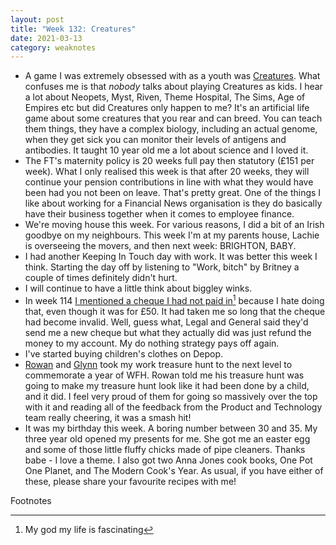 ```yaml
---
layout: post
title: "Week 132: Creatures"
date: 2021-03-13
category: weaknotes
---
```

* A game I was extremely obsessed with as a youth was [Creatures](https://en.wikipedia.org/wiki/Creatures_(video_game_series)). What confuses me is that _nobody_ talks about playing Creatures as kids. I hear a lot about Neopets, Myst, Riven, Theme Hospital, The Sims, Age of Empires etc but did Creatures only happen to me? It's an artificial life game about some creatures that you rear and can breed. You can teach them things, they have a complex biology, including an actual genome, when they get sick you can monitor their levels of antigens and antibodies. It taught 10 year old me a lot about science and I loved it.
* The FT's maternity policy is 20 weeks full pay then statutory (£151 per week). What I only realised this week is that after 20 weeks, they will continue your pension contributions in line with what they would have been had you not been on leave. That's pretty great. One of the things I like about working for a Financial News organisation is they do basically have their business together when it comes to employee finance.
* We're moving house this week. For various reasons, I did a bit of an Irish goodbye on my neighbours. This week I'm at my parents house, Lachie is overseeing the movers, and then next week: BRIGHTON, BABY.
* I had another Keeping In Touch day with work. It was better this week I think. Starting the day off by listening to "Work, bitch" by Britney a couple of times definitely didn't hurt.
* I will continue to have a little think about biggley winks.
* In week 114 [I mentioned a cheque I had not paid in](https://alicebartlett.co.uk/blog/weaknotes-114)[^1] because I hate doing that, even though it was for £50. It had taken me so long that the cheque had become invalid. Well, guess what, Legal and General said they'd send me a new cheque but what they actually did was just refund the money to my account. My do nothing strategy pays off again.
* I've started buying children's clothes on Depop.
* [Rowan](https://rowanmanning.com/) and [Glynn](http://www.glynnphillips.co.uk/) took my work treasure hunt to the next level to commemorate a year of WFH. Rowan told me his treasure hunt was going to make my treasure hunt look like it had been done by a child, and it did. I feel very proud of them for going so massively over the top with it and reading all of the feedback from the Product and Technology team really cheering, it was a smash hit!
* It was my birthday this week. A boring number between 30 and 35. My three year old opened my presents for me. She got me an easter egg and some of those little fluffy chicks made of pipe cleaners. Thanks babe - I love a theme. I also got two Anna Jones cook books, One Pot One Planet, and The Modern Cook's Year. As usual, if you have either of these, please share your favourite recipes with me!

Footnotes
[^1]: My god my life is fascinating
